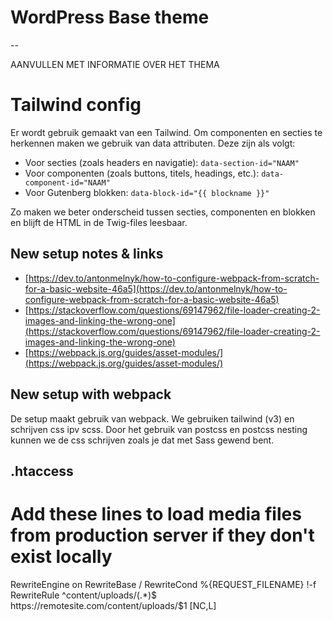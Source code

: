 # WordPress Base theme

--

AANVULLEN MET INFORMATIE OVER HET THEMA

# Tailwind config

Er wordt gebruik gemaakt van een Tailwind. Om componenten en secties te herkennen maken we gebruik van data attributen. Deze zijn als volgt:

-   Voor secties (zoals headers en navigatie): `data-section-id="NAAM"`
-   Voor componenten (zoals buttons, titels, headings, etc.): `data-component-id="NAAM"`
-   Voor Gutenberg blokken: `data-block-id="{{ blockname }}"`

Zo maken we beter onderscheid tussen secties, componenten en blokken en blijft de HTML in de Twig-files leesbaar.

## New setup notes & links

-   [https://dev.to/antonmelnyk/how-to-configure-webpack-from-scratch-for-a-basic-website-46a5](https://dev.to/antonmelnyk/how-to-configure-webpack-from-scratch-for-a-basic-website-46a5)
-   [https://stackoverflow.com/questions/69147962/file-loader-creating-2-images-and-linking-the-wrong-one](https://stackoverflow.com/questions/69147962/file-loader-creating-2-images-and-linking-the-wrong-one)
-   [https://webpack.js.org/guides/asset-modules/](https://webpack.js.org/guides/asset-modules/)

## New setup with webpack

De setup maakt gebruik van webpack. We gebruiken tailwind (v3) en schrijven css ipv scss. Door het gebruik van postcss en postcss nesting kunnen we de css schrijven zoals je dat met Sass gewend bent.

## .htaccess

# Add these lines to load media files from production server if they don't exist locally

<IfModule mod_rewrite.c>
  RewriteEngine on
  RewriteBase /
  RewriteCond %{REQUEST_FILENAME} !-f
  RewriteRule ^content/uploads/(.*)$ https://remotesite.com/content/uploads/$1 [NC,L]
</IfModule>
